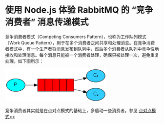 # 使用 Node.js 体验 RabbitMQ 的 “竞争消费者” 消息传递模式

竞争消费者模式（Competing Consumers Pattern），也称为工作队列模式（Work Queue Pattern），用于在多个消费者之间共享和处理消息。在竞争消费者模式中，有一个生产者将消息发布到队列中，然后多个消费者从队列中竞争性地接收和处理消息。每个消息只能被一个消费者处理，确保只被处理一次，避免重复处理。如下图所示：

![competing-consumers.png](./competing-consumers.png)

竞争消费者其实就是在点对点模式的基础上，多启动一些消费者。参见 [点对点模式>>](../point-to-point)